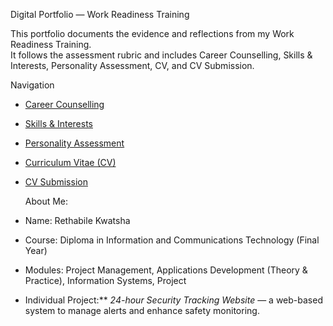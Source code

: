 Digital Portfolio — Work Readiness Training

This portfolio documents the evidence and reflections from my Work Readiness Training.  
It follows the assessment rubric and includes Career Counselling, Skills & Interests, Personality Assessment, CV, and CV Submission.  


 Navigation
- [Career Counselling](./career_counselling.md)  
- [Skills & Interests](./skills_interests.md)  
- [Personality Assessment](./personality.md)  
- [Curriculum Vitae (CV)](./cv.md)  
- [CV Submission](./submissions.md)  


  About Me:
- Name: Rethabile Kwatsha  
- Course: Diploma in Information and Communications Technology (Final Year)  
- Modules: Project Management, Applications Development (Theory & Practice), Information Systems, Project  
- Individual Project:** *24-hour Security Tracking Website* — a web-based system to manage alerts and enhance safety monitoring.  

